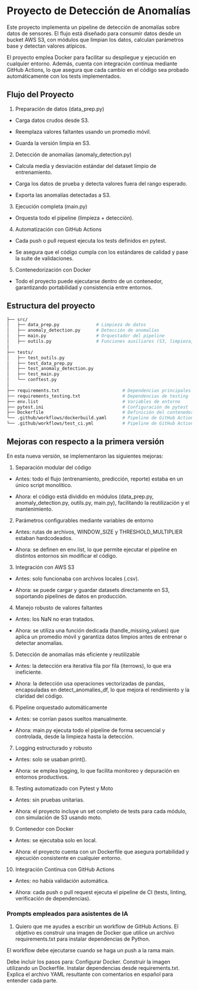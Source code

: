 # Proyecto de Detección de Anomalías

Este proyecto implementa un pipeline de detección de anomalías sobre datos de sensores. El flujo está diseñado para consumir datos desde un bucket AWS S3, con módulos que limpian los datos, calculan parámetros base y detectan valores atípicos.

El proyecto emplea Docker para facilitar su despliegue y ejecución en cualquier entorno. Además, cuenta con integración continua mediante GitHub Actions, lo que asegura que cada cambio en el código sea probado automáticamente con los tests implementados.

## Flujo del Proyecto

1. Preparación de datos (data_prep.py)

- Carga datos crudos desde S3.

- Reemplaza valores faltantes usando un promedio móvil.

- Guarda la versión limpia en S3.

2. Detección de anomalías (anomaly_detection.py)

- Calcula media y desviación estándar del dataset limpio de entrenamiento.

- Carga los datos de prueba y detecta valores fuera del rango esperado.

- Exporta las anomalías detectadas a S3.

3. Ejecución completa (main.py)

- Orquesta todo el pipeline (limpieza + detección).

4. Automatización con GitHub Actions

- Cada push o pull request ejecuta los tests definidos en pytest.

- Se asegura que el código cumpla con los estándares de calidad y pase la suite de validaciones.

5. Contenedorización con Docker

- Todo el proyecto puede ejecutarse dentro de un contenedor, garantizando portabilidad y consistencia entre entornos.

## Estructura del proyecto

``` bash
├── src/
│   ├── data_prep.py              # Limpieza de datos
│   ├── anomaly_detection.py      # Detección de anomalías
│   ├── main.py                   # Orquestador del pipeline
│   ├── outils.py                 # Funciones auxiliares (S3, limpieza, guardado)
│
├── tests/
│   ├── test_outils.py
│   ├── test_data_prep.py
│   ├── test_anomaly_detection.py
│   ├── test_main.py
│   └── conftest.py
│
├── requirements.txt                        # Dependencias principales
├── requirements_testing.txt                # Dependencias de testing
├── env.list                                # Variables de entorno
├── pytest.ini                              # Configuración de pytest
├── Dockerfile                              # Definición del contenedor
└── .github/workflows/dockerbuild.yaml      # Pipeline de GitHub Actions
└── .github/workflows/test_ci.yml           # Pipeline de GitHub Actions


```

## Mejoras con respecto a la primera versión

En esta nueva versión, se implementaron las siguientes mejoras:

1. Separación modular del código

- Antes: todo el flujo (entrenamiento, predicción, reporte) estaba en un único script monolítico.

- Ahora: el código está dividido en módulos (data_prep.py, anomaly_detection.py, outils.py, main.py), facilitando la reutilización y el mantenimiento.

2. Parámetros configurables mediante variables de entorno

- Antes: rutas de archivos, WINDOW_SIZE y THRESHOLD_MULTIPLIER estaban hardcodeados.

- Ahora: se definen en env.list, lo que permite ejecutar el pipeline en distintos entornos sin modificar el código.

3. Integración con AWS S3

- Antes: solo funcionaba con archivos locales (.csv).

- Ahora: se puede cargar y guardar datasets directamente en S3, soportando pipelines de datos en producción.

4. Manejo robusto de valores faltantes

- Antes: los NaN no eran tratados.

- Ahora: se utiliza una función dedicada (handle_missing_values) que aplica un promedio móvil y garantiza datos limpios antes de entrenar o detectar anomalías.

5. Detección de anomalías más eficiente y reutilizable

- Antes: la detección era iterativa fila por fila (iterrows), lo que era ineficiente.

- Ahora: la detección usa operaciones vectorizadas de pandas, encapsuladas en detect_anomalies_df, lo que mejora el rendimiento y la claridad del código.

6. Pipeline orquestado automáticamente

- Antes: se corrían pasos sueltos manualmente.

- Ahora: main.py ejecuta todo el pipeline de forma secuencial y controlada, desde la limpieza hasta la detección.

7. Logging estructurado y robusto

- Antes: solo se usaban print().

- Ahora: se emplea logging, lo que facilita monitoreo y depuración en entornos productivos.

8. Testing automatizado con Pytest y Moto

- Antes: sin pruebas unitarias.

- Ahora: el proyecto incluye un set completo de tests para cada módulo, con simulación de S3 usando moto.

9. Contenedor con Docker

- Antes: se ejecutaba solo en local.

- Ahora: el proyecto cuenta con un Dockerfile que asegura portabilidad y ejecución consistente en cualquier entorno.

10. Integración Continua con GitHub Actions

- Antes: no había validación automática.

- Ahora: cada push o pull request ejecuta el pipeline de CI (tests, linting, verificación de dependencias).

### Prompts empleados para asistentes de IA

1) Quiero que me ayudes a escribir un workflow de GitHub Actions.
El objetivo es construir una imagen de Docker que utilice un archivo requirements.txt para instalar dependencias de Python.

El workflow debe ejecutarse cuando se haga un push a la rama main.

Debe incluir los pasos para:
Configurar Docker.
Construir la imagen utilizando un Dockerfile.
Instalar dependencias desde requirements.txt.
Explica el archivo YAML resultante con comentarios en español para entender cada parte.



